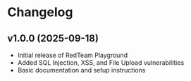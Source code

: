 # Changelog

## v1.0.0 (2025-09-18)
- Initial release of RedTeam Playground
- Added SQL Injection, XSS, and File Upload vulnerabilities
- Basic documentation and setup instructions
